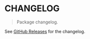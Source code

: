 # CHANGELOG

> Package changelog.

See [GitHub Releases](https://github.com/stdlib-js/random-streams-randu/releases) for the changelog.